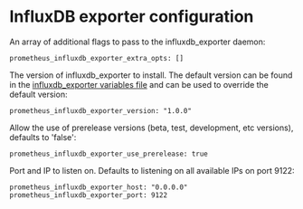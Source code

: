 # InfluxDB exporter configuration

An array of additional flags to pass to the influxdb_exporter daemon:

    prometheus_influxdb_exporter_extra_opts: []

The version of influxdb_exporter to install. The default version can be found in the [influxdb_exporter variables file](../vars/software/influxdb_exporter.yml) and can be used to override the default version:

    prometheus_influxdb_exporter_version: "1.0.0"

Allow the use of prerelease versions (beta, test, development, etc versions), defaults to 'false':

    prometheus_influxdb_exporter_use_prerelease: true

Port and IP to listen on. Defaults to listening on all available IPs on port 9122:

    prometheus_influxdb_exporter_host: "0.0.0.0"
    prometheus_influxdb_exporter_port: 9122
